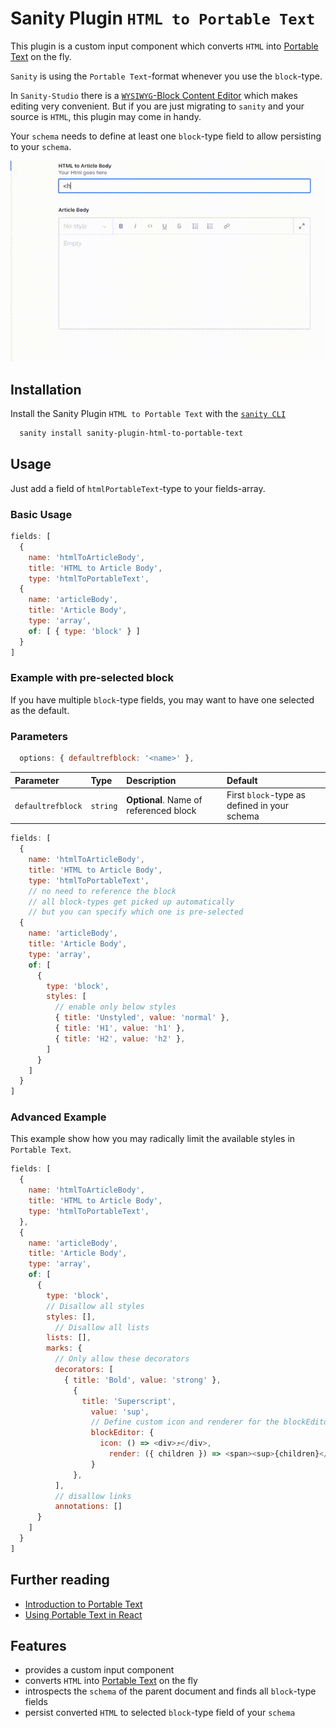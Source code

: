 
# Sanity Plugin `HTML to Portable Text`

This plugin is a custom input component which converts `HTML` into [Portable Text](https://github.com/portabletext/portabletext) on the fly.

`Sanity` is using the `Portable Text`-format whenever you use the `block`-type.

In `Sanity-Studio` there is a [`WYSIWYG`-Block Content Editor](https://www.sanity.io/docs/customization) which makes editing very convenient. But if you are just migrating to `sanity` and your source is `HTML`, this plugin may come in handy.

Your `schema` needs to define at least one `block`-type field to allow persisting to your `schema`.

![Demo](docs/demo-7fps.gif)

## Installation

Install the Sanity Plugin `HTML to Portable Text` with the [`sanity CLI`](https://www.sanity.io/docs/cli)

```bash
  sanity install sanity-plugin-html-to-portable-text
```

## Usage

Just add a field of `htmlPortableText`-type to your fields-array.

### Basic Usage

```js
fields: [
  {
    name: 'htmlToArticleBody',
    title: 'HTML to Article Body',
    type: 'htmlToPortableText',
  {
    name: 'articleBody',
    title: 'Article Body',
    type: 'array',
    of: [ { type: 'block' } ]
  }
]
```

### Example with pre-selected block

If you have multiple `block`-type fields, you may want to have one selected as the default.

### Parameters

```js
  options: { defaultrefblock: '<name>' },
```

| Parameter         | Type     | Description                            | Default                                      |
| :---------------- | :------- | :------------------------------------- | :------------------------------------------- |
| `defaultrefblock` | `string` | **Optional**. Name of referenced block | First `block`-type as defined in your schema |

```js
fields: [
  {
    name: 'htmlToArticleBody',
    title: 'HTML to Article Body',
    type: 'htmlToPortableText',
    // no need to reference the block
    // all block-types get picked up automatically
    // but you can specify which one is pre-selected
  {
    name: 'articleBody',
    title: 'Article Body',
    type: 'array',
    of: [
      {
        type: 'block',
        styles: [
          // enable only below styles
          { title: 'Unstyled', value: 'normal' },
          { title: 'H1', value: 'h1' },
          { title: 'H2', value: 'h2' },
        ]
      }
    ]
  }
]
```

### Advanced Example

This example show how you may radically limit the available styles in `Portable Text`.

```js
fields: [
  {
    name: 'htmlToArticleBody',
    title: 'HTML to Article Body',
    type: 'htmlToPortableText',
  },
  {
    name: 'articleBody',
    title: 'Article Body',
    type: 'array',
    of: [
      {
        type: 'block',
        // Disallow all styles
        styles: [],
          // Disallow all lists
        lists: [],
        marks: {
          // Only allow these decorators
          decorators: [
            { title: 'Bold', value: 'strong' },
              {
                title: 'Superscript',
                  value: 'sup',
                  // Define custom icon and renderer for the blockEditor
                  blockEditor: {
                    icon: () => <div>⤴</div>,
                      render: ({ children }) => <span><sup>{children}</sup></span>
                  }
              },
          ],
          // disallow links
          annotations: []
      }
    ]
  }
]
```

## Further reading

- [Introduction to Portable Text](https://www.sanity.io/guides/introduction-to-portable-text)
- [Using Portable Text in React](https://github.com/sanity-io/block-content-to-react)

## Features

- provides a custom input component
- converts `HTML` into [Portable Text](https://github.com/portabletext/portabletext) on the fly
- introspects the `schema` of the parent document and finds all `block`-type fields
- persist converted `HTML` to selected `block`-type field of your `schema`
